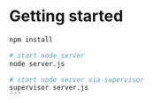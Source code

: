 # Getting started

```bash
npm install

# start node server
node server.js

# start node server via supervisor
supervisor server.js
´´´


